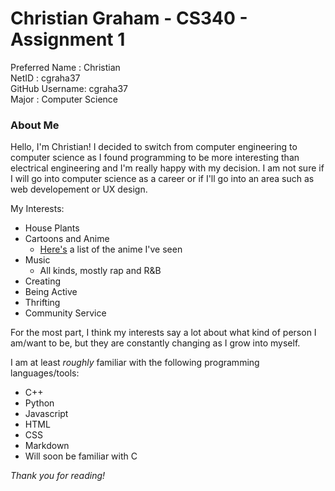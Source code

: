 # Christian Graham - CS340 - Assignment 1

Preferred Name : Christian   
NetID          : cgraha37   
GitHub Username: cgraha37   
Major          : Computer Science   


### About Me

Hello, I'm Christian! I decided to switch from computer engineering to computer science as I found programming to be more interesting than electrical engineering and I'm really happy with my decision. I am not sure if I will go into computer science as a career or if I'll go into an area such as web developement or UX design.

My Interests:
- House Plants
- Cartoons and Anime
  - [Here's](https://myanimelist.net/animelist/6lack_naruto) a list of the anime I've seen
- Music
  - All kinds, mostly rap and R&B
- Creating
- Being Active
- Thrifting
- Community Service

For the most part, I think my interests say a lot about what kind of person I am/want to be, but they are constantly changing as I grow into myself.

I am at least _roughly_ familiar with the following programming languages/tools:
- C++
- Python
- Javascript
- HTML
- CSS
- Markdown
- Will soon be familiar with C

_Thank you for reading!_

